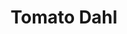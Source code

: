 ---
title: Tomato Dahl
metadata:
  source: https://smile.amazon.co.uk/Imperfect-Vegan-Fearne-Cotton/dp/1841882895/
  course: Main
  servings: '3'
  title: Tomato Dahl
ingredients:
- name: washed red split lentils
  amount: 260 g
- name: greek yogurt
  amount: 4 tbsp
- name: miso paste
  amount: 1 tsp
- name: coconut milk
  amount: 400 ml
- name: mild curry powder
  amount: 2 tsp
- name: chopped tomatoes
  amount: 400 g
- name: crushed garlic
  amount: 4 cloves
- name: soy sauce
  amount: 2 tbsp
cookware:
- name: pan
steps:
- description: Grab a pan and add in the washed red split lentils, crushed garlic,
    soy sauce, mild curry powder, miso paste, chopped tomatoes and coconut milk.
- description: Bring to the boil, then reduce heat and simmer for 15 minutes, stirring
    frequently to stop the lentils sticking to the base of the pan.
- description: Add in the greek yogurt, stir, and simmer for another 5 minutes then
    serve.


---